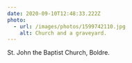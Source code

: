 ```yaml
---
date: 2020-09-10T12:48:33.222Z
photo:
  - url: /images/photos/1599742110.jpg
    alt: Church and a graveyard.
---
```

St. John the Baptist Church, Boldre.

